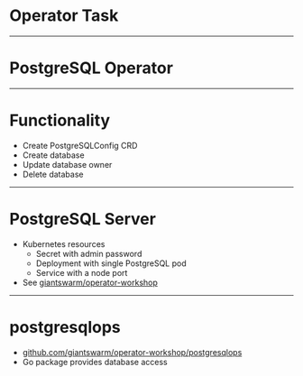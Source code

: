 <!-- .slide: data-background-image="/layout/img/city_skyline_buildings_2.svg" data-background-size="50% 50%" data-background-position="bottom" -->
# Operator Task

---

<!-- .slide: data-background-image="/layout/img/postgresql-logo.svg" data-background-size="40% 40%" data-background-position="right" -->
# PostgreSQL Operator

---

# Functionality

- Create PostgreSQLConfig CRD
- Create database
- Update database owner
- Delete database

---

# PostgreSQL Server

- Kubernetes resources
  - Secret with admin password
  - Deployment with single PostgreSQL pod
  - Service with a node port
- See [giantswarm/operator-workshop](https://github.com/giantswarm/operator-workshop#create-postgresql-database)

---

# postgresqlops

- [github.com/giantswarm/operator-workshop/postgresqlops](https://github.com/giantswarm/operator-workshop/blob/master/postgresqlops/postgresqlops.go)
- Go package provides database access
